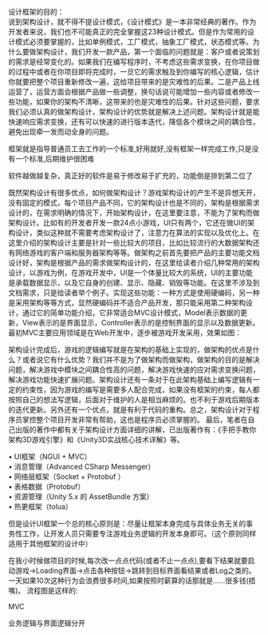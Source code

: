 设计框架的目的：      
说到架构设计，就不得不提设计模式，《设计模式》是一本非常经典的著作。作为开发者来说，我们也不可能真正的完全掌握这23种设计模式。但是作为常用的设计模式必须要掌握的，比如单例模式，工厂模式，抽象工厂模式，状态模式等。为什么要做架构设计，我们开发一款产品，第一个面临的问题就是：客户或者说策划的需求是经常变化的。如果我们在编写程序时，不考虑这些需求变换，在你项目做的过程中或者在你项目即将完成时，一旦它的需求触及到你编写的核心逻辑，估计你就要把整个项目重新修改一遍，这给项目带来的是灾难性的后果。二是产品上线运营了，运营方面会根据产品做一些调整，换句话说可能增加一些内容或者修改一些功能，如果你的架构不清晰，这带来的也是灾难性的后果。针对这些问题，要求我们必须认真的做架构设计，架构设计的优势就是解决上述问题。架构设计就是能快速响应需求变换，还有可以快速的进行版本迭代，降低各个模块之间的耦合性，避免出现牵一发而动全身的问题。



框架就是指导普通员工去工作的一个标准,好用就好,没有框架一样完成工作,只是没有一个标准,后期维护很困难

软件越做越复杂，真正好的软件是易于修改易于扩充的，功能倒是排到第二位了


既然架构设计有很多优点，如何做架构设计？游戏架构设计的产生不是异想天开，没有固定的模式，每个项目产品不同，它的架构设计也是不同的，架构是根据需求设计的，在需求明确的情况下，开始架构设计，在这里要注意，不能为了架构而做架构设计。比如有的开发者开发一款24点小游戏，UI只有两个，它还在做UI的架构设计，类似这种就不需要考虑架构设计了，注意力在算法的实现以及优化上。在这里介绍的架构设计主要是针对一些比较大的项目，比如比较流行的大数据架构还有网络游戏的客户端和服务器架构等等。做架构之前首先要把产品的主要功能文档设计好，架构是根据产品的需求做架构设计的，在这里给读者介绍几种常用的架构设计，以游戏为例，在游戏开发中，UI是一个体量比较大的系统，UI的主要功能是承载数据显示，以及它自身的创建、显示、隐藏、销毁等功能。在这里不涉及到文档需求，只是给读者举个例子。实现这些功能：一种方式是使用硬编码，另一种是采用架构等等方式，显然硬编码并不适合产品开发，那只能采用第二种架构设计，通过它的简单功能介绍，它非常适合MVC设计模式，Model表示数据的更新，View表示的是界面显示，Controller表示的是控制界面的显示以及数据更新。最初MVC主要应用领域是在Web开发中，逐步被游戏开发采用，效果如图：

架构设计完成后，游戏的逻辑编写就是在架构的基础上实现的，做架构的优点是什么？或者说它有什么优势？我们并不是为了做架构而做架构，做架构的目的是解决问题，解决游戏中模块之间耦合性高的问题，解决游戏快速的应对需求变换问题，解决游戏功能快速扩展问题。架构设计还有一条对于在此架构基础上编写逻辑有一定的约束性，因为游戏的编写是需要多人配合完成，如果没有框架的约束，每人都按照自己的想法写逻辑，后面对于维护的人是相当麻烦的。也不利于游戏后期版本的迭代更新。另外还有一个优点，就是有利于代码的重构。总之，架构设计对于程序员掌控整个项目开发非常有帮助，这也是程序员必须掌握的。
 最后，笔者在自己出版的著作中都有关于架构设计方面详细的讲解，已出版著作有：《手把手教你架构3D游戏引擎》和《Unity3D实战核心技术详解》等。


•	UI框架（NGUI + MVC）            
•	消息管理（Advanced CSharp Messenger）             
•	网络层框架（Socket + Protobuf ）             
•	表格数据（Protobuf）             
•	资源管理（Unity 5.x 的 AssetBundle 方案）             
•	热更框架（tolua）               


但是设计UI框架一个总的核心原则是：尽量让框架本身完成与具体业务无关的事务性工作，让开发人员只需要专注游戏业务逻辑的开发本身即可。（这个原则同样适用于其他框架的设计中）

在我小时候做项目的时候,每次改一点点代码(或者不止一点点),要看下结果就要启动游戏->Loading界面->点击各种按钮->跳转到目标界面看结果或者Log之类的。一天如果10次这种行为会浪费很多时间,如果按照时薪算的话那就是......很多钱(捂嘴)。 流程图是这样的:



MVC

业务逻辑与界面逻辑分开
